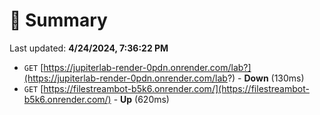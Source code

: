 # 📖 Summary
Last updated: **4/24/2024, 7:36:22 PM**

- `GET` [https://jupiterlab-render-0pdn.onrender.com/lab?](https://jupiterlab-render-0pdn.onrender.com/lab?) - **Down** (130ms)
- `GET` [https://filestreambot-b5k6.onrender.com/](https://filestreambot-b5k6.onrender.com/) - **Up** (620ms)
